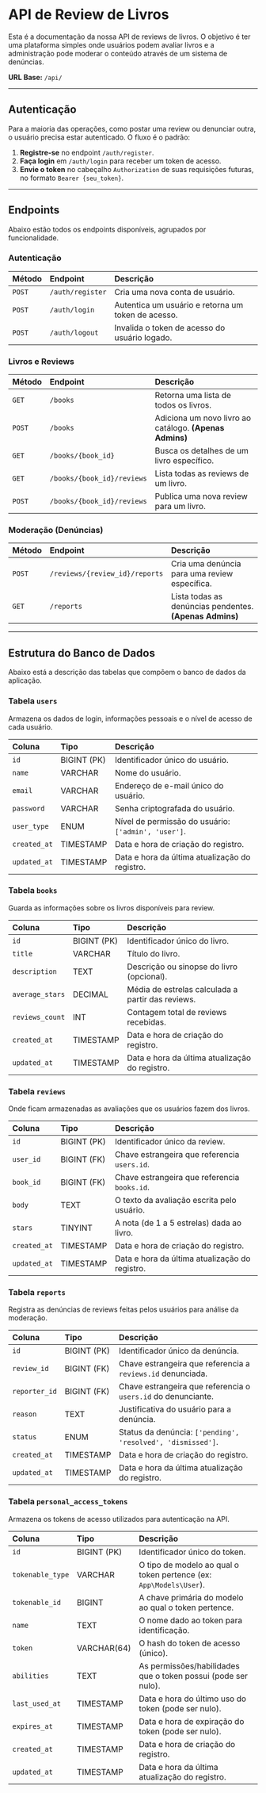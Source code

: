# API de Review de Livros

Esta é a documentação da nossa API de reviews de livros. O objetivo é ter uma plataforma simples onde usuários podem avaliar livros e a administração pode moderar o conteúdo através de um sistema de denúncias.

**URL Base:** `/api/`

---

## Autenticação

Para a maioria das operações, como postar uma review ou denunciar outra, o usuário precisa estar autenticado. O fluxo é o padrão:

1.  **Registre-se** no endpoint `/auth/register`.
2.  **Faça login** em `/auth/login` para receber um token de acesso.
3.  **Envie o token** no cabeçalho `Authorization` de suas requisições futuras, no formato `Bearer {seu_token}`.

---

## Endpoints

Abaixo estão todos os endpoints disponíveis, agrupados por funcionalidade.

### Autenticação

| Método | Endpoint | Descrição |
| :--- | :--- | :--- |
| `POST` | `/auth/register` | Cria uma nova conta de usuário. |
| `POST` | `/auth/login` | Autentica um usuário e retorna um token de acesso. |
| `POST` | `/auth/logout` | Invalida o token de acesso do usuário logado. |

### Livros e Reviews

| Método | Endpoint | Descrição                                 |
| :--- | :--- |:------------------------------------------|
| `GET` | `/books` | Retorna uma lista de todos os livros.     |
| `POST` | `/books` | Adiciona um novo livro ao catálogo. **(Apenas Admins)**       |
| `GET` | `/books/{book_id}` | Busca os detalhes de um livro específico. |
| `GET` | `/books/{book_id}/reviews`| Lista todas as reviews de um livro.       |
| `POST` | `/books/{book_id}/reviews`| Publica uma nova review para um livro.    |

### Moderação (Denúncias)

| Método | Endpoint | Descrição |
| :--- | :--- | :--- |
| `POST` | `/reviews/{review_id}/reports`| Cria uma denúncia para uma review específica. |
| `GET` | `/reports` | Lista todas as denúncias pendentes. **(Apenas Admins)** |

---

## Estrutura do Banco de Dados

Abaixo está a descrição das tabelas que compõem o banco de dados da aplicação.

### Tabela `users`
Armazena os dados de login, informações pessoais e o nível de acesso de cada usuário.

| Coluna | Tipo | Descrição                                           |
| :--- | :--- |:----------------------------------------------------|
| `id` | BIGINT (PK) | Identificador único do usuário.                     |
| `name` | VARCHAR | Nome do usuário.                                    |
| `email` | VARCHAR | Endereço de e-mail único do usuário.                |
| `password` | VARCHAR | Senha criptografada do usuário.                     |
| `user_type`| ENUM | Nível de permissão do usuário: `['admin', 'user']`. |
| `created_at`| TIMESTAMP | Data e hora de criação do registro.                 |
| `updated_at`| TIMESTAMP | Data e hora da última atualização do registro.      |

### Tabela `books`
Guarda as informações sobre os livros disponíveis para review.

| Coluna | Tipo | Descrição |
| :--- | :--- | :--- |
| `id` | BIGINT (PK) | Identificador único do livro. |
| `title` | VARCHAR | Título do livro. |
| `description`| TEXT | Descrição ou sinopse do livro (opcional). |
| `average_stars` | DECIMAL | Média de estrelas calculada a partir das reviews. |
| `reviews_count` | INT | Contagem total de reviews recebidas. |
| `created_at`| TIMESTAMP | Data e hora de criação do registro. |
| `updated_at`| TIMESTAMP | Data e hora da última atualização do registro. |

### Tabela `reviews`
Onde ficam armazenadas as avaliações que os usuários fazem dos livros.

| Coluna | Tipo | Descrição |
| :--- | :--- | :--- |
| `id` | BIGINT (PK) | Identificador único da review. |
| `user_id` | BIGINT (FK) | Chave estrangeira que referencia `users.id`. |
| `book_id` | BIGINT (FK) | Chave estrangeira que referencia `books.id`. |
| `body` | TEXT | O texto da avaliação escrita pelo usuário. |
| `stars` | TINYINT | A nota (de 1 a 5 estrelas) dada ao livro. |
| `created_at`| TIMESTAMP | Data e hora de criação do registro. |
| `updated_at`| TIMESTAMP | Data e hora da última atualização do registro. |

### Tabela `reports`
Registra as denúncias de reviews feitas pelos usuários para análise da moderação.

| Coluna | Tipo | Descrição |
| :--- | :--- | :--- |
| `id` | BIGINT (PK) | Identificador único da denúncia. |
| `review_id` | BIGINT (FK) | Chave estrangeira que referencia a `reviews.id` denunciada. |
| `reporter_id`| BIGINT (FK) | Chave estrangeira que referencia o `users.id` do denunciante. |
| `reason` | TEXT | Justificativa do usuário para a denúncia. |
| `status` | ENUM | Status da denúncia: `['pending', 'resolved', 'dismissed']`. |
| `created_at`| TIMESTAMP | Data e hora de criação do registro. |
| `updated_at`| TIMESTAMP | Data e hora da última atualização do registro. |

### Tabela `personal_access_tokens`
Armazena os tokens de acesso utilizados para autenticação na API.

| Coluna | Tipo | Descrição |
| :--- | :--- | :--- |
| `id` | BIGINT (PK) | Identificador único do token. |
| `tokenable_type`| VARCHAR | O tipo de modelo ao qual o token pertence (ex: `App\Models\User`). |
| `tokenable_id`| BIGINT | A chave primária do modelo ao qual o token pertence. |
| `name` | TEXT | O nome dado ao token para identificação. |
| `token` | VARCHAR(64) | O hash do token de acesso (único). |
| `abilities` | TEXT | As permissões/habilidades que o token possui (pode ser nulo). |
| `last_used_at`| TIMESTAMP | Data e hora do último uso do token (pode ser nulo). |
| `expires_at`| TIMESTAMP | Data e hora de expiração do token (pode ser nulo). |
| `created_at`| TIMESTAMP | Data e hora de criação do registro. |
| `updated_at`| TIMESTAMP | Data e hora da última atualização do registro. |